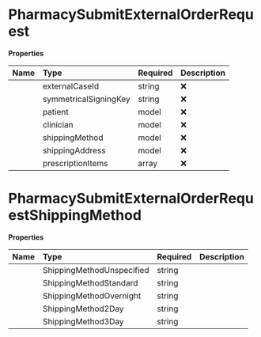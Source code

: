 # PharmacySubmitExternalOrderRequest



**Properties**

| Name | Type | Required | Description |
| :-------- | :----------| :----------| :----------|
    | externalCaseId | string | ❌ | external_case_id is used to identify the order in external systems |
    | symmetricalSigningKey | string | ❌ | symmetrical_signing_key is provided to sign the order |
    | patient | model | ❌ |  |
    | clinician | model | ❌ |  |
    | shippingMethod | model | ❌ |  |
    | shippingAddress | model | ❌ |  |
    | prescriptionItems | array | ❌ |  |

# PharmacySubmitExternalOrderRequestShippingMethod



**Properties**

| Name | Type | Required | Description |
| :-------- | :----------| :----------| :----------|
    | ShippingMethodUnspecified | string |  | SHIPPING_METHOD_UNSPECIFIED |
    | ShippingMethodStandard | string |  | SHIPPING_METHOD_STANDARD |
    | ShippingMethodOvernight | string |  | SHIPPING_METHOD_OVERNIGHT |
    | ShippingMethod2Day | string |  | SHIPPING_METHOD_2DAY |
    | ShippingMethod3Day | string |  | SHIPPING_METHOD_3DAY |





<!-- This file was generated by liblab | https://liblab.com/ -->